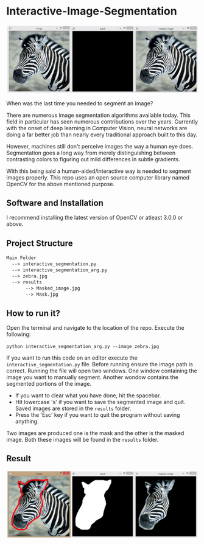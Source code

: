 # Interactive-Image-Segmentation

![alt text](https://github.com/JeruLuke/Interactive-Image-Segmentation/blob/master/ezgif.com-video-to-gif_34.gif)

When was the last time you needed to segment an image?

There are numerous image segmentation algorithms available today. This field in particular has seen numerous contributions over the years. Currently with the onset of deep learning in Computer Vision, neural networks are doing a far better job than nearly every traditional approach built to this day.

However, machines still don't perceive images the way a human eye does. Segmentation goes a long way from merely distinguishing between contrasting colors to figuring out mild differences in subtle gradients. 

With this being said a human-aided/interactive way is needed to segment images properly. This repo uses an open source computer library named OpenCV for the above mentioned purpose.

## Software and Installation

I recommend installing the latest version of OpenCV or atleast 3.0.0 or above. 

## Project Structure 
```
Main Folder
  --> interactive_segmentation.py
  --> interactive_segmentation_arg.py
  --> zebra.jpg
  --> results
       --> Masked_image.jpg
       --> Mask.jpg
```
## How to run it?

Open the terminal and navigate to the location of the repo. Execute the following:

`python interactive_segmentation_arg.py --image zebra.jpg`

If you want to run this code on an editor execute the `interactive_segmentation.py` file. Before running ensure the image path is correct. Running the file will open two windows. One window containing the image you want to manually segment. Another wondow contains the segmented portions of the image. 

- If you want to clear what you have done, hit the spacebar. 
- Hit lowercase 's' if you want to save the segmented image and quit. Saved images are stored in the `results` folder. 
- Press the 'Esc' key if you want to quit the program without saving anything.

Two images are produced one is the mask and the other is the masked image. Both these images will be found in the `results` folder.

## Result

![alt text](https://github.com/JeruLuke/Interactive-Image-Segmentation/blob/master/home.JPG)
